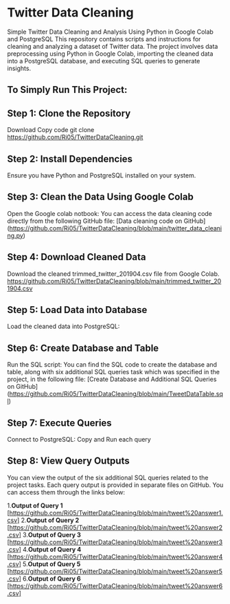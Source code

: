 # Twitter Data Cleaning

Simple Twitter Data Cleaning and Analysis Using Python in Google Colab and PostgreSQL
This repository contains scripts and instructions for cleaning and analyzing a dataset of Twitter data. The project involves data preprocessing using Python in Google Colab, importing the cleaned data into a PostgreSQL database, and executing SQL queries to generate insights.

## To Simply Run This Project:

## Step 1: Clone the Repository

Download
Copy code
git clone https://github.com/Ri05/TwitterDataCleaning.git

## Step 2: Install Dependencies

Ensure you have Python and PostgreSQL installed on your system.

## Step 3: Clean the Data Using Google Colab

Open the Google colab notbook: You can access the data cleaning code directly from the following GitHub file:
[Data cleaning code on GitHub]
(https://github.com/Ri05/TwitterDataCleaning/blob/main/twitter_data_cleaning.py)

## Step 4: Download Cleaned Data
Download the cleaned trimmed_twitter_201904.csv file from Google Colab.
https://github.com/Ri05/TwitterDataCleaning/blob/main/trimmed_twitter_201904.csv

## Step 5: Load Data into Database
Load the cleaned data into PostgreSQL:

## Step 6: Create Database and Table
Run the SQL script: You can find the SQL code to create the database and table, along with six additional SQL queries task which was specified in the project, in the following file:
[Create Database and Additional SQL Queries on GitHub]
(https://github.com/Ri05/TwitterDataCleaning/blob/main/TweetDataTable.sql)

## Step 7: Execute Queries
Connect to PostgreSQL: Copy and Run each query

## Step 8: View Query Outputs
You can view the output of the six additional SQL queries related to the project tasks.
Each query output is provided in separate files on GitHub.
You can access them through the links below:

1.**Output of Query 1** [https://github.com/Ri05/TwitterDataCleaning/blob/main/tweet%20answer1.csv]
2.**Output of Query 2** [https://github.com/Ri05/TwitterDataCleaning/blob/main/tweet%20answer2.csv]
3.**Output of Query 3** [https://github.com/Ri05/TwitterDataCleaning/blob/main/tweet%20answer3.csv]
4.**Output of Query 4** [https://github.com/Ri05/TwitterDataCleaning/blob/main/tweet%20answer4.csv]
5.**Output of Query 5** [https://github.com/Ri05/TwitterDataCleaning/blob/main/tweet%20answer5.csv]
6.**Output of Query 6** [https://github.com/Ri05/TwitterDataCleaning/blob/main/tweet%20answer6.csv]



